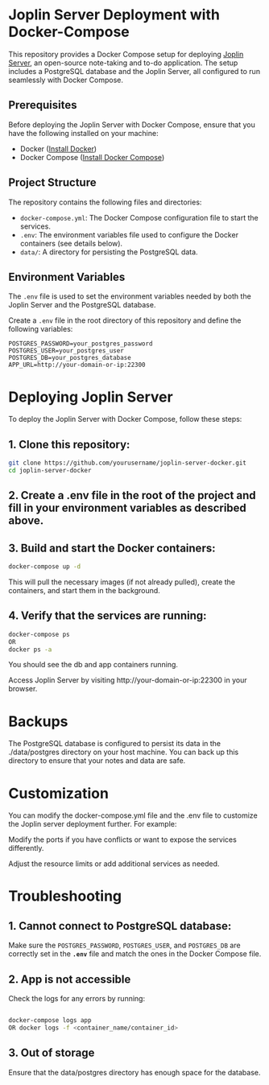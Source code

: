 # Joplin Server Deployment with Docker-Compose

This repository provides a Docker Compose setup for deploying [Joplin Server](https://joplinapp.org/), an open-source note-taking and to-do application. The setup includes a PostgreSQL database and the Joplin Server, all configured to run seamlessly with Docker Compose.

## Prerequisites

Before deploying the Joplin Server with Docker Compose, ensure that you have the following installed on your machine:

- Docker ([Install Docker](https://docs.docker.com/get-docker/))
- Docker Compose ([Install Docker Compose](https://docs.docker.com/compose/install/))

## Project Structure

The repository contains the following files and directories:

- `docker-compose.yml`: The Docker Compose configuration file to start the services.
- `.env`: The environment variables file used to configure the Docker containers (see details below).
- `data/`: A directory for persisting the PostgreSQL data.

## Environment Variables

The `.env` file is used to set the environment variables needed by both the Joplin Server and the PostgreSQL database. 

Create a `.env` file in the root directory of this repository and define the following variables:

```dotenv
POSTGRES_PASSWORD=your_postgres_password
POSTGRES_USER=your_postgres_user
POSTGRES_DB=your_postgres_database
APP_URL=http://your-domain-or-ip:22300
````

# Deploying Joplin Server

To deploy the Joplin Server with Docker Compose, follow these steps:

## 1. Clone this repository:

```bash
git clone https://github.com/yourusername/joplin-server-docker.git
cd joplin-server-docker
```

## 2. Create a .env file in the root of the project and fill in your environment variables as described above.

## 3. Build and start the Docker containers:

```bash
docker-compose up -d
```

This will pull the necessary images (if not already pulled), create the containers, and start them in the background.

## 4. Verify that the services are running:
```bash
docker-compose ps
OR
docker ps -a
```
You should see the db and app containers running.

Access Joplin Server by visiting http://your-domain-or-ip:22300 in your browser.

# Backups

The PostgreSQL database is configured to persist its data in the ./data/postgres directory on your host machine. You can back up this directory to ensure that your notes and data are safe.

# Customization

You can modify the docker-compose.yml file and the .env file to customize the Joplin server deployment further. For example:

Modify the ports if you have conflicts or want to expose the services differently.

Adjust the resource limits or add additional services as needed.

# Troubleshooting

## 1. Cannot connect to PostgreSQL database:

Make sure the ``POSTGRES_PASSWORD``, ``POSTGRES_USER``, and ``POSTGRES_DB`` are correctly set in the **``.env``** file and match the ones in the Docker Compose file.

## 2. App is not accessible

Check the logs for any errors by running:

```bash

docker-compose logs app
OR docker logs -f <container_name/container_id>
```

## 3. Out of storage

Ensure that the data/postgres directory has enough space for the database.
